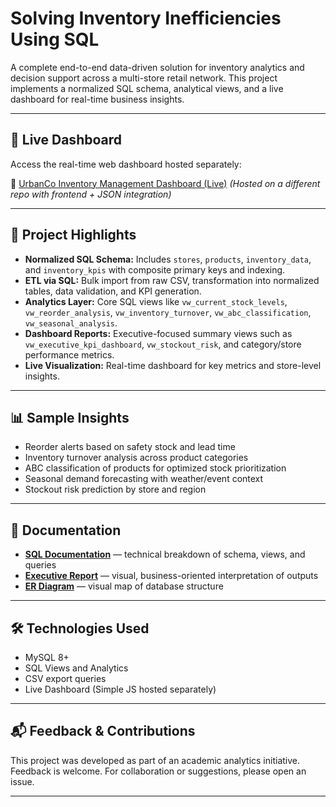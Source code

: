 # Solving Inventory Inefficiencies Using SQL

A complete end-to-end data-driven solution for inventory analytics and decision support across a multi-store retail network. This project implements a normalized SQL schema, analytical views, and a live dashboard for real-time business insights.

---

## 🚀 Live Dashboard

Access the real-time web dashboard hosted separately:

🔗 [UrbanCo Inventory Management Dashboard (Live)]([https://adyasa2004.github.io/reimagined-octo-chainsaw/])
*(Hosted on a different repo with frontend + JSON integration)*

---

## 🧠 Project Highlights

* **Normalized SQL Schema:** Includes `stores`, `products`, `inventory_data`, and `inventory_kpis` with composite primary keys and indexing.
* **ETL via SQL:** Bulk import from raw CSV, transformation into normalized tables, data validation, and KPI generation.
* **Analytics Layer:** Core SQL views like `vw_current_stock_levels`, `vw_reorder_analysis`, `vw_inventory_turnover`, `vw_abc_classification`, `vw_seasonal_analysis`.
* **Dashboard Reports:** Executive-focused summary views such as `vw_executive_kpi_dashboard`, `vw_stockout_risk`, and category/store performance metrics.
* **Live Visualization:** Real-time dashboard for key metrics and store-level insights.

---

## 📊 Sample Insights

* Reorder alerts based on safety stock and lead time
* Inventory turnover analysis across product categories
* ABC classification of products for optimized stock prioritization
* Seasonal demand forecasting with weather/event context
* Stockout risk prediction by store and region

---

## 📄 Documentation

* **[SQL Documentation](./sql-documentation.docx)** — technical breakdown of schema, views, and queries
* **[Executive Report](./Executive%20Report%20(Insights%20and%20Recommendations).docx)** — visual, business-oriented interpretation of outputs
* **[ER Diagram](./ERD.pdf)** — visual map of database structure

---

## 🛠 Technologies Used

* MySQL 8+
* SQL Views and Analytics
* CSV export queries
* Live Dashboard (Simple JS hosted separately)

---

## 📬 Feedback & Contributions

This project was developed as part of an academic analytics initiative. Feedback is welcome. For collaboration or suggestions, please open an issue.

---

